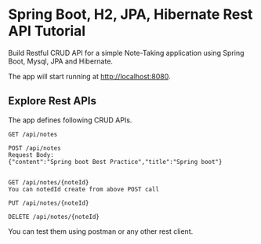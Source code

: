 # Spring Boot, H2, JPA, Hibernate Rest API Tutorial

Build Restful CRUD API for a simple Note-Taking application using Spring Boot, Mysql, JPA and Hibernate.

The app will start running at <http://localhost:8080>.

## Explore Rest APIs

The app defines following CRUD APIs.

    GET /api/notes
    
    POST /api/notes
    Request Body:
    {"content":"Spring boot Best Practice","title":"Spring boot"}
    
    
    GET /api/notes/{noteId}
    You can notedId create from above POST call
    
    PUT /api/notes/{noteId}
    
    DELETE /api/notes/{noteId}

You can test them using postman or any other rest client.